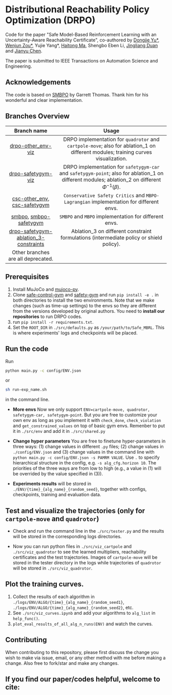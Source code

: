 # Distributional Reachability Policy Optimization (DRPO)
Code for the paper "Safe Model-Based Reinforcement Learning with an Uncertainty-Aware Reachability Certificate", co-authored by [Dongjie Yu*](https://manutdmoon.github.io/), [Wenjun Zou*](https://github.com/THUzouwenjun), Yujie Yang*, [Haitong Ma](https://mahaitongdae.github.io), Shengbo Eben Li, [Jingliang Duan](https://github.com/Jingliang-Duan) and [Jianyu Chen](http://people.iiis.tsinghua.edu.cn/~jychen/).

The paper is submitted to IEEE Transactions on Automation Science and Engineering.

## Acknowledgements
The code is based on [SMBPO](https://github.com/gwthomas/Safe-MBPO) by Garrett Thomas. Thank him for his wonderful and clear implementation.

## Branches Overview
| Branch name 	| Usage 	|
|:---:	|:---:	|
| [drpo-other_env-viz](https://github.com/ManUtdMoon/Safe_MBRL) 	| DRPO implementation for ``quadrotor`` and ``cartpole-move``; also for ablation_1 on different modules; training curves visualization. 	|
| [drpo-safetygym-viz](https://github.com/ManUtdMoon/Safe_MBRL/tree/drpo-safetygym-viz) 	| DRPO implementation for ``safetygym-car`` and ``safetygym-point``; also for ablation_1 on different modules; ablation_2 on different $\Phi^{-1}(\beta)$. 	|
| [csc-other_env](https://github.com/ManUtdMoon/Safe_MBRL/tree/csc-other_env), [csc-safetygym](https://github.com/ManUtdMoon/Safe_MBRL/tree/csc-safetygym) 	| ``Conservative Safety Critics`` and ``MBPO-Lagrangian`` implementation for different envs. 	|
| [smbpo](https://github.com/ManUtdMoon/Safe_MBRL/tree/smbpo), [smbpo-safetygym](https://github.com/ManUtdMoon/Safe_MBRL/tree/smbpo-safetygym) 	| ``SMBPO`` and ``MBPO`` implementation for different envs. 	|
| [drpo-safetygym-ablation_3-constraints](https://github.com/ManUtdMoon/Safe_MBRL/tree/drpo-safetygym-ablation_3-constraints) 	| Ablation_3 on different constraint formulations (intermediate policy or shield policy). 	|
| Other branches are all deprecated. 	|  	|


## Prerequisites
1. Install MuJoCo and [mujoco-py](https://github.com/openai/mujoco-py).
2. Clone [safe-control-gym](https://github.com/ManUtdMoon/safe-control-gym) and [safety-gym](https://github.com/ManUtdMoon/safety-gym) and run ``pip install -e .`` in both directories to install the two environments. Note that we make changes (such as time-up settings) to the envs so they are different from the versions developed by original authors. You need to **install our repositories** to run DRPO codes.
3. run ``pip install -r requirements.txt``.
3. Set the ``ROOT_DIR`` in ``./src/defaults.py`` as ``/your/path/to/Safe_MBRL``. This is where experiments' logs and checkpoints will be placed.


## Run the code
Run
```bash
python main.py -c config/ENV.json
```
or
```bash
sh run-exp_name.sh
```
in the command line.

- **More envs** Now we only support ``ENV=cartpole-move, quadrotor, safetygym-car, safetygym-point``. But you are free to customize your own env as long as you implement it with ``check_done``, ``check_violation`` and ``get_constrained_values`` on top of basic gym envs. Remenber to put it in ``./src/env`` and add it in ``./src/shared.py``

- **Change hyper parameters** You are free to finetune hyper-parameters in three ways: (1) change values in different ``.py`` files; (2) change values in ``./config/ENV.json`` and (3) change values in the command line with ``python main.py -c config/ENV.json -s PAMRM VALUE``.  Use ``.`` to specify hierarchical structure in the config, e.g. ``-s alg_cfg.horizon 10``. The priorities of the three ways are from low to high (e.g., a value in (1) will be overrided by the value specified in (3)).

- **Experiments results** will be stored in ``./ENV/{time}_{alg_name}_{random_seed}``, together with configs, checkpoints, training and evaluation data.


## Test and visualize the trajectories (only for ``cartpole-move`` and ``quadrotor``)
- Check and run the command line in the ``./src/tester.py`` and the results will be stored in the corresponding logs directories.

- Now you can run python files in ``./src/viz_cartpole`` and ``./src/viz_quadrotor`` to see the learned multipliers, reachability certificates and the test trajectories. Images of ``cartpole-move`` will be stored in the tester directory in the logs while trajectories of ``quadrotor`` will be stored in ``./src/viz_quadrotor``.

## Plot the training curves.
1. Collect the results of each algorithm in ``./logs/ENV/ALGO/{time}_{alg_name}_{random_seed1}``, ``./logs/ENV/ALGO/{time}_{alg_name}_{random_seed2}``, etc.
2. See ``./src/viz_curves.ipynb`` and add your algorithms to ``alg_list`` in ``help_func()``.
3. ``plot_eval_results_of_all_alg_n_runs(ENV)`` and watch the curves.

## Contributing
When contributing to this repository, please first discuss the change you wish to make via issue, email, or any other method with me before making a change. Also free to fork/star and make any changes.

## If you find our paper/codes helpful, welcome to cite:

